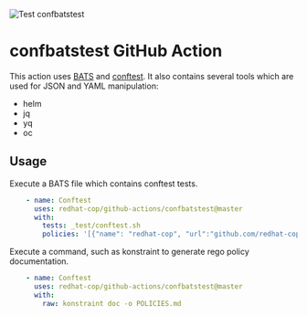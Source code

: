![Test confbatstest](https://github.com/redhat-cop/github-actions/workflows/Test%20confbatstest/badge.svg)

# confbatstest GitHub Action

This action uses [BATS](https://github.com/bats-core/bats-core) and [conftest](https://github.com/open-policy-agent/conftest).
It also contains several tools which are used for JSON and YAML manipulation:
- helm
- jq
- yq
- oc

## Usage
Execute a BATS file which contains conftest tests.
```yaml
    - name: Conftest
      uses: redhat-cop/github-actions/confbatstest@master
      with:
        tests: _test/conftest.sh
        policies: '[{"name": "redhat-cop", "url":"github.com/redhat-cop/rego-policies.git//policy"}]'
```

Execute a command, such as konstraint to generate rego policy documentation.
```yaml
    - name: Conftest
      uses: redhat-cop/github-actions/confbatstest@master
      with:
        raw: konstraint doc -o POLICIES.md
```
